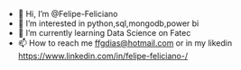 - 👋 Hi, I’m @Felipe-Feliciano
- 👀 I’m interested in python,sql,mongodb,power bi
- 🌱 I’m currently learning Data Science on Fatec
- 📫 How to reach me ffgdias@hotmail.com or in my likedin https://www.linkedin.com/in/felipe-feliciano-/

  

<!---
Felipe-Feliciano/Felipe-Feliciano is a ✨ special ✨ repository because its `README.md` (this file) appears on your GitHub profile.
You can click the Preview link to take a look at your changes.
--->
